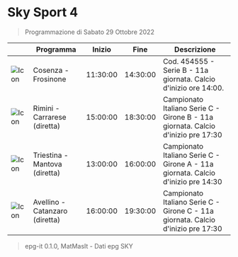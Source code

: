 # Sky Sport 4
> Programmazione di Sabato 29 Ottobre 2022

||Programma|Inizio|Fine|Descrizione|
|---|---|---|---|---|
|![Icon](https://guidatv.sky.it/uuid/20b13db4-c358-4a96-8bd2-16320e3091cf/cover?md5ChecksumParam=5d555474cde1fee22192ccdbd3816df9)|Cosenza - Frosinone|11:30:00|14:30:00|Cod. 454555 - Serie B - 11a giornata. Calcio d&#039;inizio ore 14:00.
|![Icon](https://guidatv.sky.it/uuid/d45e9b6c-f2d9-4d61-8a09-17fe12965e42/cover?md5ChecksumParam=c31f9056beceaef76d8b78e580123e29)|Rimini - Carrarese (diretta)|15:00:00|18:30:00|Campionato Italiano Serie C - Girone B - 11a giornata. Calcio d&#039;inizio pre 17:30
|![Icon](https://guidatv.sky.it/uuid/18fd21b0-5627-4ef2-8dcf-c767310059eb/cover?md5ChecksumParam=a4c06e16252d36f16121e8d1b2464f24)|Triestina - Mantova (diretta)|13:00:00|16:00:00|Campionato Italiano Serie C - Girone A - 11a giornata. Calcio d&#039;inizio pre 14:30
|![Icon](https://guidatv.sky.it/uuid/dd6bc827-70a8-409a-8bd4-ec257866a38f/cover?md5ChecksumParam=4c8f8a4e9ccdc4bcf990c3f8f3ea9642)|Avellino - Catanzaro (diretta)|16:00:00|19:30:00|Campionato Italiano Serie C - Girone C - 11a giornata. Calcio d&#039;inizio pre 17:30



 > epg-it 0.1.0, MatMasIt - Dati epg SKY